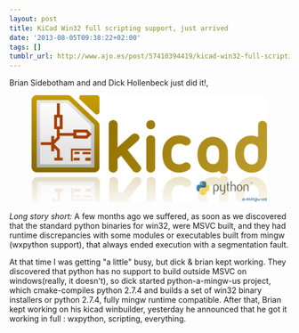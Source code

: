 ```yaml
---
layout: post
title: KiCad Win32 full scripting support, just arrived
date: '2013-08-05T09:38:22+02:00'
tags: []
tumblr_url: http://www.ajo.es/post/57410394419/kicad-win32-full-scripting-support-just-arrived
---
```

Brian Sidebotham and and Dick Hollenbeck just did it!,
<figure>
<a href="http://kicad-pcb.org">
<img src="/images/kicadpython.png" />
</a>
</figure>

*Long story short:*
A few months ago we suffered, as soon as we discovered that the standard python binaries for win32, were MSVC built, and they had runtime discrepancies with some modules or executables built from mingw (wxpython support), that always ended execution with a segmentation fault.

At that time I was getting "a little" busy, but dick & brian kept working. They discovered that python has no support to build outside MSVC on windows(really, it doesn't), so dick started python-a-mingw-us project, which cmake-compiles python 2.7.4 and builds a set of win32 binary installers or python 2.7.4, fully mingw runtime compatible.
After that, Brian kept working on his kicad winbuilder, yesterday he announced that he got it working in full : wxpython, scripting, everything.
